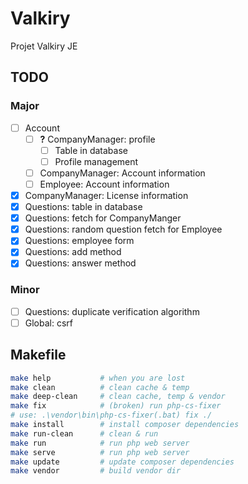 # Valkiry
Projet Valkiry JE

## TODO

### Major

- [ ] Account
    - [ ] **?** CompanyManager: profile
        - [ ] Table in database
        - [ ] Profile management
    - [ ] CompanyManager: Account information
    - [ ] Employee: Account information
- [x] CompanyManager: License information
- [x] Questions: table in database
- [x] Questions: fetch for CompanyManger
- [x] Questions: random question fetch for Employee
- [x] Questions: employee form
- [x] Questions: add method
- [x] Questions: answer method

### Minor

- [ ] Questions: duplicate verification algorithm
- [ ] Global: csrf

## Makefile

```bash
make help           # when you are lost
make clean          # clean cache & temp
make deep-clean     # clean cache, temp & vendor
make fix            # (broken) run php-cs-fixer
# use: .\vendor\bin\php-cs-fixer(.bat) fix ./
make install        # install composer dependencies
make run-clean      # clean & run
make run            # run php web server
make serve          # run php web server
make update         # update composer dependencies
make vendor         # build vendor dir
```
